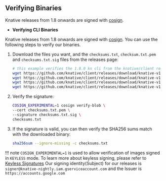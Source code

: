## Verifying Binaries

Knative releases from 1.8 onwards are signed with [cosign](https://docs.sigstore.dev/cosign/overview).

- **Verifying CLI Binaries**

Knative releases from 1.8 onwards are signed with [cosign](https://docs.sigstore.dev/cosign/overview). You can use the following steps to verify our binaries.

1. Download the files you want, and the `checksums.txt`, `checksum.txt.pem` and `checksums.txt.sig` files from the releases page:
    ```sh
    # this example verifies the 1.8.0 kn cli from the knative/client repository
    wget https://github.com/knative/client/releases/download/knative-v1.8.0/checksums.txt
    wget https://github.com/knative/client/releases/download/knative-v1.8.0/kn-darwin-amd64
    wget https://github.com/knative/client/releases/download/knative-v1.8.0/checksums.txt.sig
    wget https://github.com/knative/client/releases/download/knative-v1.8.0/checksums.txt.pem
    ```
1. Verify the signature:
    ```sh
    COSIGN_EXPERIMENTAL=1 cosign verify-blob \
    --cert checksums.txt.pem \
    --signature checksums.txt.sig \
    checksums.txt
    ```
1. If the signature is valid, you can then verify the SHA256 sums match with the downloaded binary:
    ```sh
    sha256sum --ignore-missing -c checksums.txt


!!! note
    `COSIGN_EXPERIMENTAL=1` is used to allow verification of images signed
    in `KEYLESS` mode. To learn more about keyless signing, please refer to
    [Keyless Signatures](https://github.com/sigstore/cosign/blob/main/KEYLESS.md#keyless-signatures)
    Our signing identity(Subject) for our releases is `signer@knative-nightly.iam.gserviceaccount.com` and the Issuer is `https://accounts.google.com`
